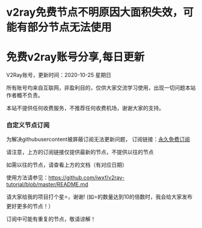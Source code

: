 # v2ray免费节点不明原因大面积失效，可能有部分节点无法使用
# 免费v2ray账号分享,每日更新
V2Ray账号，更新时间：2020-10-25 星期日

所有账号均来自互联网，非盈利目的，仅供大家交流学习使用，出现一切问题本站作者概不负责。

本站不提供任何收费服务，不推荐任何收费机场，谢谢大家的支持。

### 自定义节点订阅  
为解决githubusercontent被屏蔽订阅无法更新问题，
订阅链接：[永久免费订阅](http://freev2ray.orgfree.com)

请注意，上方的订阅链接仅提供最新的节点，不提供以往的节点

如需以往的节点，请查看上方的文档（有对应日期）

使用方法请参见：https://github.com/iwxf/v2ray-tutorial/blob/master/README.md

请大家给我的项目打个星⭐，谢谢!
(如⭐的数量达到10的倍数时，我会给大家发布更好更多的节点！）

订阅中可能有重复的节点，敬请谅解！
